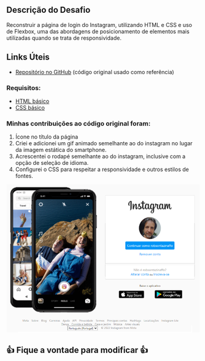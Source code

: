 ## Descrição do Desafio

Reconstruir a página de login do Instagram, utilizando HTML e CSS e uso de Flexbox, uma das abordagens de posicionamento de elementos mais utilizadas quando se trata de responsividade.

## Links Úteis

- [Repositório no GitHub](https://github.com/SpruceGabriela/instagram-dio) (código original usado como referência)

### Requisitos:

* [HTML básico](https://www.w3schools.com/html/)
* [CSS básico](https://developer.mozilla.org/pt-BR/docs/Web/CSS)

### Minhas contribuições ao código original foram:

1. Ícone no título da página
2. Criei e adicionei um gif animado semelhante ao do instagram no lugar da imagem estática do smartphone.
3. Acrescentei o rodapé semelhante ao do instagram, inclusive com a opção de seleção de idioma.
4. Configurei o CSS para respeitar a responsividade e outros estilos de fontes.



![Alt text](./images/image-readme.png "Optional title")



## 👍 Fique a vontade para modificar 👍

